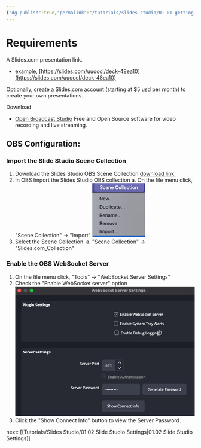 ```yaml
---
{"dg-publish":true,"permalink":"/tutorials/slides-studio/01-01-getting-started/","noteIcon":""}
---
```


# Requirements

A Slides.com presentation link. 
- example, [https://slides.com/uuoocl/deck-48ea10](https://slides.com/uuoocl/deck-48ea10)

Optionally, create a Slides.com account (starting at $5 usd per month) to create your own presentations. 

Download 
- [Open Broadcast Studio](https://obsproject.com/) Free and Open Source software for video recording and live streaming. 
## OBS Configuration: 
### Import the Slide Studio Scene Collection

1. Download the Slides Studio OBS Scene Collection [download link.](https://github.com/UUoocl/slides-studio/blob/main/obs_Collections/Slidescom_Collection.json) 
2. In OBS Import the Slides Studio OBS collection
	a.  On the file menu click, "Scene Collection" -> "Import"
	![Pasted image 20250802193752.png](/img/user/Pasted%20image%2020250802193752.png) 
3. Select the Scene Collection.
	a.   "Scene Collection" -> "Slides.com_Collection"

### Enable the OBS WebSocket Server

1. On the file menu click, "Tools" -> "WebSocket Server Settings"
2. Check the "Enable WebSocket server" option
![Pasted image 20250802195254.png](/img/user/Pasted%20image%2020250802195254.png)
3. Click the "Show Connect Info" button to view the Server Password.

next: [[Tutorials/Slides Studio/01.02 Slide Studio Settings\|01.02 Slide Studio Settings]]
